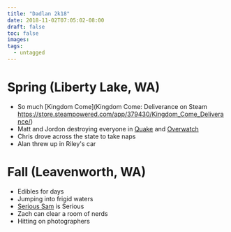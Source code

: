 ```yaml
---
title: "Dadlan 2k18"
date: 2018-11-02T07:05:02-08:00
draft: false
toc: false
images:
tags:
  - untagged
---
```

# Spring (Liberty Lake, WA)
- So much [Kingdom Come](Kingdom Come: Deliverance on Steam
https://store.steampowered.com/app/379430/Kingdom_Come_Deliverance/)
- Matt and Jordon destroying everyone in [Quake](https://store.steampowered.com/app/2200/Quake_III_Arena/) and [Overwatch](https://eu.shop.battle.net/en-gb/product/overwatch?blzcmp=blizzard_hp_Overwatch_card)
- Chris drove across the state to take naps
- Alan threw up in Riley's car

# Fall (Leavenworth, WA)
- Edibles for days
- Jumping into frigid waters
- [Serious Sam](https://store.steampowered.com/agecheck/app/41000/) is Serious
- Zach can clear a room of nerds
- Hitting on photographers
